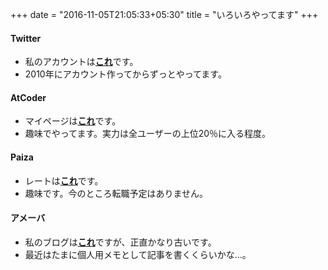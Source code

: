 +++
date = "2016-11-05T21:05:33+05:30"
title = "いろいろやってます"
+++

#### Twitter

* 私のアカウントは[**これ**](https://twitter.com/flying_spoiler)です。
* 2010年にアカウント作ってからずっとやってます。

#### AtCoder

* マイページは[**これ**](https://atcoder.jp/users/flying_spoiler)です。
* 趣味でやってます。実力は全ユーザーの上位20％に入る程度。

#### Paiza

* レートは[**これ**](https://paiza.jp/challenges/glicko_rating_share/yxaCZVYpEpdFftWVXnvh68cbr-2NGcg0Xw1-UqhPRvk?160485564)です。
* 趣味です。今のところ転職予定はありません。

#### アメーバ

* 私のブログは[**これ**](https://ameblo.jp/flying-voyager/)ですが、正直かなり古いです。
* 最近はたまに個人用メモとして記事を書くくらいかな…。






[1]: /img/about.jpg
